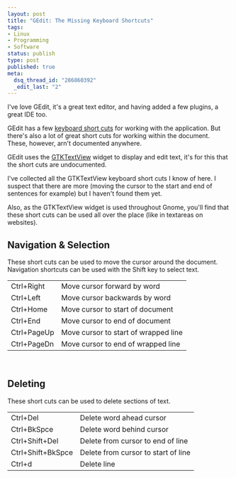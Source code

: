```yaml
--- 
layout: post
title: "GEdit: The Missing Keyboard Shortcuts"
tags: 
- Linux
- Programming
- Software
status: publish
type: post
published: true
meta: 
  dsq_thread_id: "286860392"
  _edit_last: "2"
---
```

I've love GEdit, it's a great text editor, and having added a few plugins, a great IDE too.

GEdit has a few <a href="http://live.gnome.org/Gedit/KeyboardShortcuts">keyboard short cuts</a> for working with the application. But there's also a lot of great short cuts for working within the document. These, however, arn't documented anywhere.

GEdit uses the <a href="http://developer.gnome.org/gtk/2.24/GtkTextView.html">GTKTextView</a> widget to display and edit text, it's for this that the short cuts are undocumented.

I've collected all the GTKTextView keyboard short cuts I know of here. I suspect that there are more (moving the cursor to the start and end of sentences for example) but I haven't found them yet.

Also, as the GTKTextView widget is used throughout Gnome, you'll find that these short cuts can be used all over the place (like in textareas on websites).
<br/>

<h2>Navigation &amp; Selection</h2>

These short cuts can be used to move the cursor around the document. Navigation shortcuts can be used with the Shift key to select text.

<table class="aligncenter">
<tr><td>Ctrl+Right</td>  <td>Move cursor forward by word</td></tr>
<tr><td>Ctrl+Left</td>   <td>Move cursor backwards by word</td></tr>
<tr><td>Ctrl+Home</td>   <td>Move cursor to start of document</td></tr>
<tr><td>Ctrl+End</td>    <td>Move cursor to end of document</td></tr>
<tr><td>Ctrl+PageUp</td> <td>Move cursor to start of wrapped line</td></tr>
<tr><td>Ctrl+PageDn</td> <td>Move cursor to end of wrapped line</td></tr>
</table>
<br/>

<h2>Deleting</h2>

These short cuts can be used to delete sections of text.

<table class="aligncenter">
<tr><td>Ctrl+Del</td>          <td>Delete word ahead cursor</td></tr>
<tr><td>Ctrl+BkSpce</td>       <td>Delete word behind cursor</td></tr>
<tr><td>Ctrl+Shift+Del</td>    <td>Delete from cursor to end of line</td></tr>
<tr><td>Ctrl+Shift+BkSpce</td> <td>Delete from cursor to start of line</td></tr>
<tr><td>Ctrl+d</td>            <td>Delete line</td></tr>
</table>
